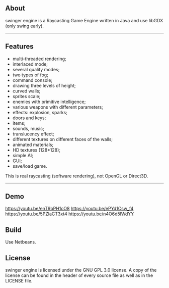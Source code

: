 About
-----
swinger engine is a Raycasting Game Engine written in Java and use libGDX (only swing early).

-----
Features
-----
- multi-threaded rendering;
- interlaced mode;
- several quality modes;
- two types of fog;
- command console;
- drawing three levels of height;
- curved walls;
- sprites scale;
- enemies with primitive intelligence;
- various weapons with different parameters;
- effects: explosion, sparks;
- doors and keys;
- items;
- sounds, music;
- translucency effect;
- different textures on different faces of the walls;
- animated materials;
- HD textures (128*128);
- simple AI;
- GUI;
- save/load game.

This is real raycasting (software rendering), not OpenGL or Direct3D.

-----

Demo
-----
https://youtu.be/enT9bPH1cO8
https://youtu.be/ePYd1Csw_f4
https://youtu.be/5PZlaCT3xt4
https://youtu.be/n4O6d5lWdYY

Build
-----
Use Netbeans.

License
-------
swinger engine is licensed under the GNU GPL 3.0 license.  A copy of the license can
be found in the header of every source file as well as in the LICENSE file.
